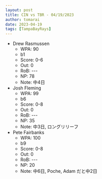 ```yaml
---
layout: post
title: CIN vs TBR - 04/19/2023
author: tomarai
date: 2023-04-19
tags: [TampaBayRays]
---
```


* Drew Rasmussen
	- WPA: 90
	- b1
	- Score: 0-6
	- Out: 0
	- RoB: ---
	- NP: 78
	- Note: 中4日
* Josh Fleming
	- WPA: 99
	- b6
	- Score: 0-8
	- Out: 0
	- RoB: ---
	- NP: 35
	- Note: 中3日, ロングリリーフ
* Pete Fairbanks
	- WPA: 100
	- b9
	- Score: 0-8
	- Out: 0
	- RoB: ---
	- NP: 20
	- Note: 中6日, Poche, Adam だと中2日

